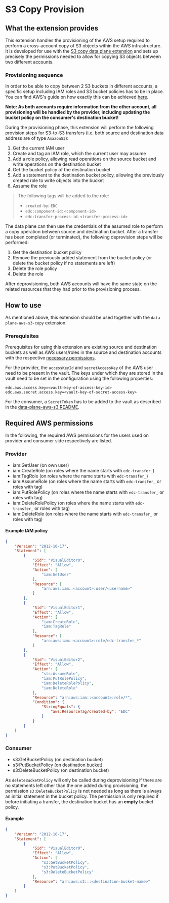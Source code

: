 # S3 Copy Provision

## What the extension provides

This extension handles the provisioning of the AWS setup required to perform a cross-account copy of S3 objects within
the AWS infrastructure. It is developed for use with the
[S3 copy data plane extension](../../../data-plane/data-plane-aws-s3-copy/README.md) and sets up precisely the
permissions needed to allow for copying S3 objects between two different accounts.

### Provisioning sequence

In order to be able to copy between 2 S3 buckets in different accounts, a specific setup including IAM roles and S3
bucket policies has to be in place. You can find AWS's guide on how exactly this can be achieved
[here](https://docs.aws.amazon.com/prescriptive-guidance/latest/patterns/copy-data-from-an-s3-bucket-to-another-account-and-region-by-using-the-aws-cli.html).

**Note: As both accounts require information from the other account, all provisioning will be handled by the provider,
including updating the bucket policy on the consumer's destination bucket!**

During the provisioning phase, this extension will perform the following provision steps for S3-to-S3 transfers
(i.e. both source and destination data address are of type `AmazonS3`):
1. Get the current IAM user
2. Create and tag an IAM role, which the current user may assume
3. Add a role policy, allowing read operations on the source bucket and write operations on the destination bucket
4. Get the bucket policy of the destination bucket
5. Add a statement to the destination bucket policy, allowing the previously created role to write objects into the bucket
6. Assume the role

> The following tags will be added to the role:
>- `created-by`: `EDC`
>- `edc:component-id`: `<component-id>`
>- `edc:transfer-process-id`: `<transfer-process-id>`

The data plane can then use the credentials of the assumed role to perform a copy operation between source and
destination bucket. After a transfer has been completed (or terminated), the following deprovision steps will be
performed:
1. Get the destination bucket policy
2. Remove the previously added statement from the bucket policy (or delete the bucket policy if no statements are left)
3. Delete the role policy
4. Delete the role

After deprovisioning, both AWS accounts will have the same state on the related resources that they had prior to the
provisioning process.

## How to use

As mentioned above, this extension should be used together with the `data-plane-aws-s3-copy` extension.

### Prerequisites

Prerequisites for using this extension are existing source and destination buckets as well as AWS users/roles
in the source and destination accounts with the respective [necessary permissions](#required-aws-permissions).

For the provider, the `accessKeyId` and `secretAccessKey` of the AWS user need to be present in the vault.
The keys under which they are stored in the vault need to be set in the configuration using the following properties:

```properties
edc.aws.access.key=<vault-key-of-access-key-id>
edc.aws.secret.access.key=<vault-key-of-secret-access-key>
```

For the consumer, a `SecretToken` has to be added to the vault as described in the
[data-plane-aws-s3 README](../../../data-plane/data-plane-aws-s3/README.md#secret-resolution).

## Required AWS permissions

In the following, the required AWS permissions for the users used on provider and consumer side respectively are listed.

### Provider
- iam:GetUser (on own user)
- iam:CreateRole (on roles where the name starts with `edc-transfer_`)
- iam:TagRole (on roles where the name starts with `edc-transfer_`)
- iam:AssumeRole (on roles where the name starts with `edc-transfer_` or roles with tag)
- iam:PutRolePolicy (on roles where the name starts with `edc-transfer_` or roles with tag)
- iam:DeleteRolePolicy (on roles where the name starts with `edc-transfer_` or roles with tag)
- iam:DeleteRole (on roles where the name starts with `edc-transfer_` or roles with tag)

#### Example IAM policy

```json
{
    "Version": "2012-10-17",
    "Statement": [
        {
            "Sid": "VisualEditor0",
            "Effect": "Allow",
            "Action": [
                "iam:GetUser"
            ],
            "Resource": [
                "arn:aws:iam::<account>:user/<username>"
            ]
        },
        {
            "Sid": "VisualEditor1",
            "Effect": "Allow",
            "Action": [
                "iam:CreateRole",
                "iam:TagRole"
            ],
            "Resource": [
                "arn:aws:iam::<account>:role/edc-transfer_*"
            ]
        },
        {
            "Sid": "VisualEditor2",
            "Effect": "Allow",
            "Action": [
                "sts:AssumeRole",
                "iam:PutRolePolicy",
                "iam:DeleteRolePolicy",
                "iam:DeleteRole"
            ],
            "Resource": "arn:aws:iam::<account>:role/*",
            "Condition": {
                "StringEquals": {
                    "aws:ResourceTag/created-by": "EDC"
                }
            }
        }
    ]
}
```

### Consumer
- s3:GetBucketPolicy (on destination bucket)
- s3:PutBucketPolicy (on destination bucket)
- s3:DeleteBucketPolicy (on destination bucket)

As `deleteBucketPolicy` will only be called during deprovisioning if there are no statements left other than the one
added during provisioning, the permission `s3:DeleteBucketPolicy` is not needed as long as there is always an initial
statement in the bucket policy. The permission is only required if before initiating a transfer, the destination bucket
has an **empty** bucket policy.

#### Example

```json
{
    "Version": "2012-10-17",
    "Statement": [
        {
            "Sid": "VisualEditor0",
            "Effect": "Allow",
            "Action": [
                "s3:GetBucketPolicy",
                "s3:PutBucketPolicy",
                "s3:DeleteBucketPolicy"
            ],
            "Resource": "arn:aws:s3:::<destination-bucket-name>"
        }
    ]
}
```
